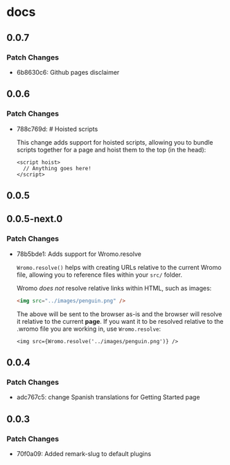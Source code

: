 # docs

## 0.0.7

### Patch Changes

- 6b8630c6: Github pages disclaimer

## 0.0.6

### Patch Changes

- 788c769d: # Hoisted scripts

  This change adds support for hoisted scripts, allowing you to bundle scripts together for a page and hoist them to the top (in the head):

  ```wromo
  <script hoist>
    // Anything goes here!
  </script>
  ```

## 0.0.5

## 0.0.5-next.0

### Patch Changes

- 78b5bde1: Adds support for Wromo.resolve

  `Wromo.resolve()` helps with creating URLs relative to the current Wromo file, allowing you to reference files within your `src/` folder.

  Wromo _does not_ resolve relative links within HTML, such as images:

  ```html
  <img src="../images/penguin.png" />
  ```

  The above will be sent to the browser as-is and the browser will resolve it relative to the current **page**. If you want it to be resolved relative to the .wromo file you are working in, use `Wromo.resolve`:

  ```wromo
  <img src={Wromo.resolve('../images/penguin.png')} />
  ```

## 0.0.4

### Patch Changes

- adc767c5: change Spanish translations for Getting Started page

## 0.0.3

### Patch Changes

- 70f0a09: Added remark-slug to default plugins
